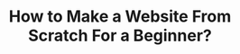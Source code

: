 ---
layout:   certificate
title:    "How to Make a Website From Scratch For a Beginner?"
slug:     websitefromscratch
category: bitdegree
issuer:   "BitDegree"
---